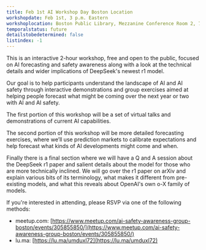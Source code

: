 ```yaml
---
title: Feb 1st AI Workshop Day Boston Location
workshopdate: Feb 1st, 3 p.m. Eastern
workshoplocation: Boston Public Library, Mezzanine Conference Room 2, 700 Boylston St, Boston, MA 02116
temporalstatus: future
detailstobedetermined: false
listindex: -1
---
```


This is an interactive 2-hour workshop, free and open to the public, focused on AI forecasting and safety awareness along with a look at the technical details and wider implications of DeepSeek's newest r1 model.

Our goal is to help participants understand the landscape of AI and AI safety through interactive demonstrations and group exercises aimed at helping people forecast what might be coming over the next year or two with AI and AI safety.

The first portion of this workshop will be a set of virtual talks and demonstrations of current AI capabilities.

The second portion of this workshop will be more detailed forecasting exercises, where we’ll use prediction markets to calibrate expectations and help forecast what kinds of AI developments might come and when.

Finally there is a final section where we will have a Q and A session about the DeepSeek r1 paper and salient details about the model for those who are more technically inclined. We will go over the r1 paper on arXiv and explain various bits of its terminology, what makes it different from pre-existing models, and what this reveals about OpenAI's own o-X family of models.

If you're interested in attending, please RSVP via one of the following methods:

+ meetup.com: [https://www.meetup.com/ai-safety-awareness-group-boston/events/305855850/](https://www.meetup.com/ai-safety-awareness-group-boston/events/305855850/)
+ lu.ma: [https://lu.ma/umduxl72](https://lu.ma/umduxl72)
